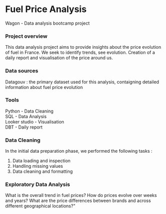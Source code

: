 # Fuel Price Analysis
Wagon - Data analysis bootcamp project 

### Project overview
This data analysis project aims to provide insights about the price evolution of fuel in France. We seek to identify trends, see evolution.
Creation of a daily report and visualisation of the price around us.

### Data sources 
Datagouv : the primary dataset used for this analysis, contaigning detailed information about fuel price evolution

### Tools
Python - Data Cleaning  
SQL - Data Analysis  
Looker studio - Visualisation  
DBT - Daily report


### Data Cleaning
In the initial data preparation phase, we performed the following tasks : 
1. Data loading and inspection
2. Handling missing values
3. Data cleaning and formatting

### Exploratory Data Analysis 
What is the overall trend in fuel prices?
How do prices evolve over weeks and years?
What are the price differences between brands and across different geographical locations?"
